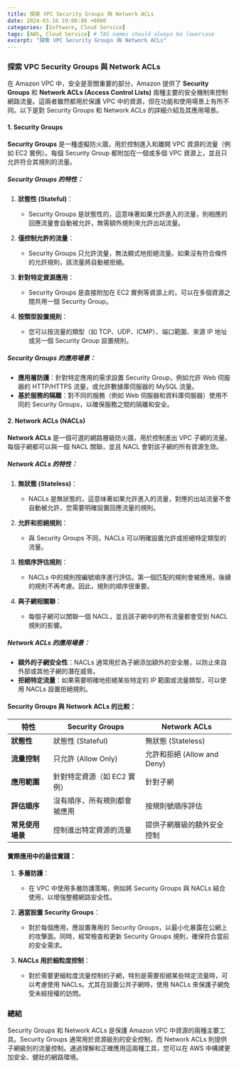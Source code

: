 ```yaml
---
title: 探索 VPC Security Groups 與 Network ACLs
date: 2024-03-16 19:00:00 +0800
categories: [Software, Cloud Service]
tags: [AWS, Cloud Service] # TAG names should always be lowercase
excerpt: "探索 VPC Security Groups 與 Network ACLs"
---
```


### 探索 VPC Security Groups 與 Network ACLs

在 Amazon VPC 中，安全是至關重要的部分，Amazon 提供了 **Security Groups** 和 **Network ACLs (Access Control Lists)** 兩種主要的安全機制來控制網路流量。這兩者雖然都用於保護 VPC 中的資源，但在功能和使用場景上有所不同。以下是對 Security Groups 和 Network ACLs 的詳細介紹及其應用場景。

#### **1. Security Groups**

**Security Groups** 是一種虛擬防火牆，用於控制進入和離開 VPC 資源的流量（例如 EC2 實例）。每個 Security Group 都附加在一個或多個 VPC 資源上，並且只允許符合其規則的流量。

##### **Security Groups 的特性：**

1. **狀態性 (Stateful)**：
   - Security Groups 是狀態性的，這意味著如果允許進入的流量，則相應的回應流量會自動被允許，無需額外規則來允許出站流量。

2. **僅控制允許的流量**：
   - Security Groups 只允許流量，無法顯式地拒絕流量。如果沒有符合條件的允許規則，該流量將自動被拒絕。

3. **針對特定資源應用**：
   - Security Groups 是直接附加在 EC2 實例等資源上的，可以在多個資源之間共用一個 Security Group。

4. **按類型設置規則**：
   - 您可以按流量的類型（如 TCP、UDP、ICMP）、端口範圍、來源 IP 地址或另一個 Security Group 設置規則。

##### **Security Groups 的應用場景：**

- **應用層防護**：針對特定應用的需求設置 Security Group，例如允許 Web 伺服器的 HTTP/HTTPS 流量，或允許數據庫伺服器的 MySQL 流量。
- **基於服務的隔離**：對不同的服務（例如 Web 伺服器和資料庫伺服器）使用不同的 Security Groups，以確保服務之間的隔離和安全。

#### **2. Network ACLs (NACLs)**

**Network ACLs** 是一個可選的網路層級防火牆，用於控制進出 VPC 子網的流量。每個子網都可以與一個 NACL 關聯，並且 NACL 會對該子網的所有資源生效。

##### **Network ACLs 的特性：**

1. **無狀態 (Stateless)**：
   - NACLs 是無狀態的，這意味著如果允許進入的流量，對應的出站流量不會自動被允許，您需要明確設置回應流量的規則。

2. **允許和拒絕規則**：
   - 與 Security Groups 不同，NACLs 可以明確設置允許或拒絕特定類型的流量。

3. **按順序評估規則**：
   - NACLs 中的規則按編號順序進行評估。第一個匹配的規則會被應用，後續的規則不再考慮。因此，規則的順序很重要。

4. **與子網相關聯**：
   - 每個子網可以關聯一個 NACL，並且該子網中的所有流量都會受到 NACL 規則的影響。

##### **Network ACLs 的應用場景：**

- **額外的子網安全性**：NACLs 通常用於為子網添加額外的安全層，以防止來自外部或其他子網的潛在威脅。
- **拒絕特定流量**：如果需要明確地拒絕某些特定的 IP 範圍或流量類型，可以使用 NACLs 設置拒絕規則。

#### **Security Groups 與 Network ACLs 的比較：**

| 特性                  | Security Groups                      | Network ACLs                       |
|-----------------------|--------------------------------------|------------------------------------|
| **狀態性**             | 狀態性 (Stateful)                     | 無狀態 (Stateless)                  |
| **流量控制**           | 只允許 (Allow Only)                  | 允許和拒絕 (Allow and Deny)         |
| **應用範圍**           | 針對特定資源（如 EC2 實例）            | 針對子網                             |
| **評估順序**           | 沒有順序，所有規則都會被應用          | 按規則號順序評估                    |
| **常見使用場景**       | 控制進出特定資源的流量                | 提供子網層級的額外安全控制          |

#### **實際應用中的最佳實踐：**

1. **多層防護**：
   - 在 VPC 中使用多層防護策略，例如將 Security Groups 與 NACLs 結合使用，以增強整體網路安全性。

2. **適當設置 Security Groups**：
   - 對於每個應用，應設置專用的 Security Groups，以最小化暴露在公網上的攻擊面。同時，經常檢查和更新 Security Groups 規則，確保符合當前的安全需求。

3. **NACLs 用於細粒度控制**：
   - 對於需要更細粒度流量控制的子網，特別是需要拒絕某些特定流量時，可以考慮使用 NACLs。尤其在設置公共子網時，使用 NACLs 來保護子網免受未經授權的訪問。

### 總結

Security Groups 和 Network ACLs 是保護 Amazon VPC 中資源的兩種主要工具。Security Groups 通常用於資源級別的安全控制，而 Network ACLs 則提供子網級別的流量控制。通過理解和正確應用這兩種工具，您可以在 AWS 中構建更加安全、健壯的網路環境。
